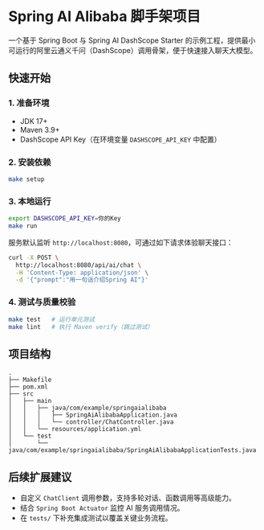 # Spring AI Alibaba 脚手架项目

一个基于 Spring Boot 与 Spring AI DashScope Starter 的示例工程，提供最小可运行的阿里云通义千问（DashScope）调用骨架，便于快速接入聊天大模型。

## 快速开始

### 1. 准备环境
- JDK 17+
- Maven 3.9+
- DashScope API Key（在环境变量 `DASHSCOPE_API_KEY` 中配置）

### 2. 安装依赖

```bash
make setup
```

### 3. 本地运行

```bash
export DASHSCOPE_API_KEY=你的Key
make run
```

服务默认监听 `http://localhost:8080`，可通过如下请求体验聊天接口：

```bash
curl -X POST \
  http://localhost:8080/api/ai/chat \
  -H 'Content-Type: application/json' \
  -d '{"prompt":"用一句话介绍Spring AI"}'
```

### 4. 测试与质量校验

```bash
make test   # 运行单元测试
make lint   # 执行 Maven verify（跳过测试）
```

## 项目结构

```
.
├── Makefile
├── pom.xml
├── src
│   ├── main
│   │   ├── java/com/example/springaialibaba
│   │   │   ├── SpringAiAlibabaApplication.java
│   │   │   └── controller/ChatController.java
│   │   └── resources/application.yml
│   └── test
│       └── java/com/example/springaialibaba/SpringAiAlibabaApplicationTests.java
```

## 后续扩展建议
- 自定义 `ChatClient` 调用参数，支持多轮对话、函数调用等高级能力。
- 结合 `Spring Boot Actuator` 监控 AI 服务调用情况。
- 在 `tests/` 下补充集成测试以覆盖关键业务流程。
